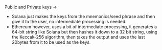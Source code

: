 Public and Private keys ->
- Solana just makes the keys from the mnemonics/seed phrase and then give it to the user, no intermediate processing is needed.
- Ethereum however, uses a bit of intermediate processing, it generates a 64-bit string like Solana but then hashes it down to a 32 bit string, using the Keccak-256 algorithm, then takes the output and uses the last 20bytes from it to be used as the keys.